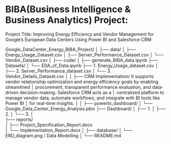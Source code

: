 # BIBA(Business Intelligence & Business Analytics) Project: 
Project Title: Improving Energy Efficiency and Vendor Management for Google’s European Data Centers Using Power BI and Salesforce CRM

Google_DataCenter_Energy_BIBA_Project/
│
├── data/
│   ├── Energy_Usage_Dataset.csv
│   ├── Server_Performance_Dataset.csv
│   └── Vendor_Dataset.csv
│
├── code/
│   ├── generate_BIBA_data.ipynb       ├── Datasets/
│   └── EDA_of_Data.ipynb                       ├── 1. Energy_Usage_dataset.csv
│                                               ├── 2. Server_Performance_dataset.csv
│                                               └── 3. Vendor_Details_Dataset.csv
│ 
│ 
├── CRM Implementation/    It supports vendor relationship optimization and energy efficiency goals by enabling streamlined 
│                          procurement, transparent performance evaluation, and data-driven decision-making. Salesforce CRM acts as a
│                          centralized platform to manage vendor data, automate workflows, and integrate with BI tools like Power BI
│                          for real-time insights.
│
│
├── powerbi_dashboard/
│   └── Google_Data_Center_Energy_Analysis.pbix ├── Dashboard/
│                                                        ├── 1.
│                                                        ├── 2.
│                                                        └── 3.
│                                                      
├── reports/                                             
│   ├── Project_Specification_Report.docx                   
│   └── Implementation_Report.docx
│
├── database/
│   └── ERD_diagram.png / Data Modelling
│
└── README.md
